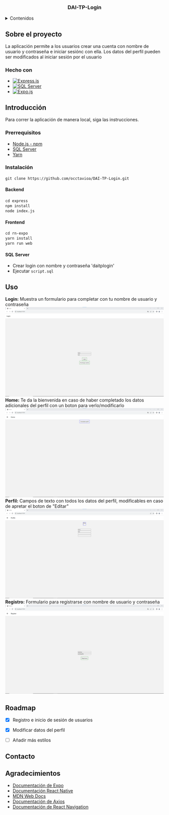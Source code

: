 
<!-- PROJECT LOGO -->
<br />
<div align="center">
  <h3 align="center">DAI-TP-Login</h3>
</div>

<!-- TABLE OF CONTENTS -->
<details>
  <summary>Contenidos</summary>
  <ol>
    <li>
      <a href="#sobre-el-proyecto">Sobre el proyecto</a>
      <ul>
        <li><a href="#hecho-con">Hecho con</a></li>
      </ul>
    </li>
    <li>
      <a href="#introducción">Introducción</a>
      <ul>
        <li><a href="#prerrequisitos">Prerrequisitos</a></li>
        <li><a href="#instalación">Instalación</a></li>
      </ul>
    </li>
    <li><a href="#uso">Uso</a></li>
    <li><a href="#roadmap">Roadmap</a></li>
    <li><a href="#contacto">Contacto</a></li>
    <li><a href="#agradecimientos">Agradecimientos</a></li>
  </ol>
</details>

<!-- ABOUT THE PROJECT -->
## Sobre el proyecto

La aplicación permite a los usuarios crear una cuenta con nombre de usuario y contraseña e iniciar sesiónc con ella. Los datos del perfil pueden ser modificados al iniciar sesión por el usuario

### Hecho con

* [![Express.js][Express.js]][Express.js-url]
* [![SQL Server][SQL Server]][SQL Server-url]
* [![Expo.js][Expo.js]][Expo.js-url]

<!-- GETTING STARTED -->
## Introducción

Para correr la aplicación de manera local, siga las instrucciones.

### Prerrequisitos
* <a href="https://nodejs.org/es">Node.js - npm</a>
* <a href="https://www.microsoft.com/es-ar/sql-server/sql-server-downloads">SQL Server</a>
* <a href="https://yarnpkg.com/getting-started/install">Yarn</a>
### Instalación
```
git clone https://github.com/occtavioa/DAI-TP-Login.git
```
#### Backend
```
cd express
npm install
node index.js
```
#### Frontend
```
cd rn-expo
yarn install
yarn run web
```
#### SQL Server
* Crear login con nombre y contraseña 'daitplogin'
* Ejecutar `script.sql`

<!-- USAGE EXAMPLES -->
## Uso
<b>Login:</b>
Muestra un formulario para completar con tu nombre de usuario y contraseña
![Login]
<b>Home:</b>
Te da la bienvenida en caso de haber completado los datos adicionales del perfil con un boton para verlo/modificarlo
![Home]
<b>Perfil:</b>
Campos de texto con todos los datos del perfil, modificables en caso de apretar el boton de "Editar"
![Profile]
<b>Registro:</b>
Formulario para registrarse con nombre de usuario y contraseña
![Register]

<!-- ROADMAP -->
## Roadmap

- [x] Registro e inicio de sesión de usuarios
- [x] Modificar datos del perfil
- [ ] Añadir más estilos


<!-- CONTACT -->
## Contacto

<!-- ACKNOWLEDGMENTS -->
## Agradecimientos

* [Documentación de Expo](https://docs.expo.dev/)
* [Documentación React Native](https://reactnative.dev/docs/getting-started)
* [MDN Web Docs](https://developer.mozilla.org/es/docs/Web)
* [Documentación de Axios](https://axios-http.com/es/docs/intro)
* [Documentación de React Navigation](https://reactnavigation.org/)


<!-- MARKDOWN LINKS & IMAGES -->
<!-- https://www.markdownguide.org/basic-syntax/#reference-style-links -->
[Express.js]: https://img.shields.io/badge/Express.js-404D59?style=for-the-badge
[Express.js-url]: https://expressjs.com/
[SQL Server]: https://img.shields.io/badge/Microsoft%20SQL%20Server-CC2927?style=for-the-badge&logo=microsoft%20sql%20server&logoColor=white
[SQL Server-url]: http://microsoft.com/es-ar/sql-server/sql-server-2022
[Expo.js]: https://img.shields.io/badge/Expo-000.svg?style=for-the-badge&logo=EXPO&labelColor=000&logoColor=FFF
[Expo.js-url]: https://expo.dev/
[Login]: imgs/login.png
[Home]: imgs/home.png
[Profile]: imgs/profile.png
[Register]: imgs/register.png
